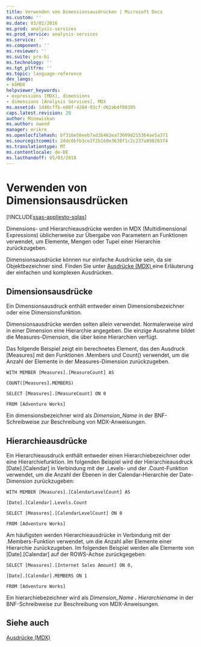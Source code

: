 ```yaml
---
title: Verwenden von Dimensionsausdrücken | Microsoft Docs
ms.custom: ''
ms.date: 03/02/2016
ms.prod: analysis-services
ms.prod_service: analysis-services
ms.service: ''
ms.component: ''
ms.reviewer: ''
ms.suite: pro-bi
ms.technology: ''
ms.tgt_pltfrm: ''
ms.topic: language-reference
dev_langs:
- kbMDX
helpviewer_keywords:
- expressions [MDX], dimensions
- dimensions [Analysis Services], MDX
ms.assetid: 1d40cffb-e88f-4284-93cf-d62ab4f08395
caps.latest.revision: 28
author: Minewiskan
ms.author: owend
manager: erikre
ms.openlocfilehash: bf316e56eeb7ad3b463ea73609d215364ae5a371
ms.sourcegitcommit: 2ddc0bfb3ce2f2b160e3638f1c2c237a898263f4
ms.translationtype: MT
ms.contentlocale: de-DE
ms.lasthandoff: 05/03/2018
---
```

# <a name="using-dimension-expressions"></a>Verwenden von Dimensionsausdrücken
[!INCLUDE[ssas-appliesto-sqlas](../includes/ssas-appliesto-sqlas.md)]

  Dimensions- und Hierarchieausdrücke werden in MDX (Multidimensional Expressions) üblicherweise zur Übergabe von Parametern an Funktionen verwendet, um Elemente, Mengen oder Tupel einer Hierarchie zurückzugeben.  
  
 Dimensionsausdrücke können nur einfache Ausdrücke sein, da sie Objektbezeichner sind. Finden Sie unter [Ausdrücke &#40;MDX&#41; ](../mdx/expressions-mdx.md) eine Erläuterung der einfachen und komplexen Ausdrücken.  
  
## <a name="dimension-expressions"></a>Dimensionsausdrücke  
 Ein Dimensionsausdruck enthält entweder einen Dimensionsbezeichner oder eine Dimensionsfunktion.  
  
 Dimensionsausdrücke werden selten allein verwendet. Normalerweise wird in einer Dimension eine Hierarchie angegeben. Die einzige Ausnahme bildet die Measures-Dimension, die über keine Hierarchien verfügt.  
  
 Das folgende Beispiel zeigt ein berechnetes Element, das den Ausdruck [Measures] mit den Funktionen .Members und Count() verwendet, um die Anzahl der Elemente in der Measures-Dimension zurückzugeben.  
  
 `WITH MEMBER [Measures].[MeasureCount] AS`  
  
 `COUNT([Measures].MEMBERS)`  
  
 `SELECT [Measures].[MeasureCount] ON 0`  
  
 `FROM [Adventure Works]`  
  
 Ein dimensionsbezeichner wird als *Dimension_Name* in der BNF-Schreibweise zur Beschreibung von MDX-Anweisungen.  
  
## <a name="hierarchy-expressions"></a>Hierarchieausdrücke  
 Ein Hierarchieausdruck enthält entweder einen Hierarchiebezeichner oder eine Hierarchiefunktion. Im folgenden Beispiel wird der Hierarchieausdruck [Date].[Calendar] in Verbindung mit der .Levels- und der .Count-Funktion verwendet, um die Anzahl der Ebenen in der Calendar-Hierarchie der Date-Dimension zurückzugeben:  
  
 `WITH MEMBER [Measures].[CalendarLevelCount] AS`  
  
 `[Date].[Calendar].Levels.Count`  
  
 `SELECT [Measures].[CalendarLevelCount] ON 0`  
  
 `FROM [Adventure Works]`  
  
 Am häufigsten werden Hierarchieausdrücke in Verbindung mit der .Members-Funktion verwendet, um die Anzahl aller Elemente einer Hierarchie zurückzugeben. Im folgenden Beispiel werden alle Elemente von [Date].[Calendar] auf der ROWS-Achse zurückgegeben:  
  
 `SELECT [Measures].[Internet Sales Amount] ON 0,`  
  
 `[Date].[Calendar].MEMBERS ON 1`  
  
 `FROM [Adventure Works]`  
  
 Ein hierarchiebezeichner wird als *Dimension_Name **.** Hierarchiename* in der BNF-Schreibweise zur Beschreibung von MDX-Anweisungen.  
  
## <a name="see-also"></a>Siehe auch  
 [Ausdrücke &#40;MDX&#41;](../mdx/expressions-mdx.md)  
  
  

